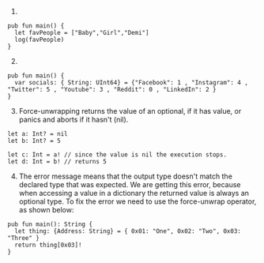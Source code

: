1.

```cadence
pub fun main() {
  let favPeople = ["Baby","Girl","Demi"]
  log(favPeople)
}
```

2.

```cadence
pub fun main() {
  var socials: { String: UInt64} = {"Facebook": 1 , "Instagram": 4 , "Twitter": 5 , "Youtube": 3 , "Reddit": 0 , "LinkedIn": 2 }
}
```

3. Force-unwrapping returns the value of an optional, if it has value, or panics and aborts if it hasn't (nil).

```cadence
let a: Int? = nil
let b: Int? = 5

let c: Int = a! // since the value is nil the execution stops.
let d: Int = b! // returns 5
```
4. The error message means that the output type doesn't match the declared type that was expected. We are getting this error, because when accessing a value in a dictionary the returned value is always an optional type. To fix the error we need to use the force-unwrap operator, as shown below:

```cadence
pub fun main(): String {
  let thing: {Address: String} = { 0x01: "One", 0x02: "Two", 0x03: "Three" }
  return thing[0x03]!
}
```
